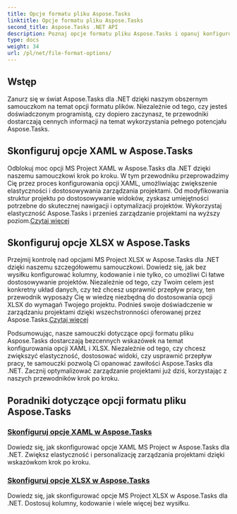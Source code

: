 ```yaml
---
title: Opcje formatu pliku Aspose.Tasks
linktitle: Opcje formatu pliku Aspose.Tasks
second_title: Aspose.Tasks .NET API
description: Poznaj opcje formatu pliku Aspose.Tasks i opanuj konfigurowanie opcji XAML i XLSX w Aspose.Tasks .NET. Ulepsz zarządzanie projektami dzięki wskazówkom dotyczącym dostosowywania.
type: docs
weight: 34
url: /pl/net/file-format-options/
---
```


## Wstęp

Zanurz się w świat Aspose.Tasks dla .NET dzięki naszym obszernym samouczkom na temat opcji formatu plików. Niezależnie od tego, czy jesteś doświadczonym programistą, czy dopiero zaczynasz, te przewodniki dostarczają cennych informacji na temat wykorzystania pełnego potencjału Aspose.Tasks.

## Skonfiguruj opcje XAML w Aspose.Tasks

 Odblokuj moc opcji MS Project XAML w Aspose.Tasks dla .NET dzięki naszemu samouczkowi krok po kroku. W tym przewodniku przeprowadzimy Cię przez proces konfigurowania opcji XAML, umożliwiając zwiększenie elastyczności i dostosowywania zarządzania projektami. Od modyfikowania struktur projektu po dostosowywanie widoków, zyskasz umiejętności potrzebne do skutecznej nawigacji i optymalizacji projektów. Wykorzystaj elastyczność Aspose.Tasks i przenieś zarządzanie projektami na wyższy poziom.[Czytaj więcej](./configuring-xaml-options/)

## Skonfiguruj opcje XLSX w Aspose.Tasks

Przejmij kontrolę nad opcjami MS Project XLSX w Aspose.Tasks dla .NET dzięki naszemu szczegółowemu samouczkowi. Dowiedz się, jak bez wysiłku konfigurować kolumny, kodowanie i nie tylko, co umożliwi Ci łatwe dostosowywanie projektów. Niezależnie od tego, czy Twoim celem jest konkretny układ danych, czy też chcesz usprawnić przepływ pracy, ten przewodnik wyposaży Cię w wiedzę niezbędną do dostosowania opcji XLSX do wymagań Twojego projektu. Podnieś swoje doświadczenie w zarządzaniu projektami dzięki wszechstronności oferowanej przez Aspose.Tasks.[Czytaj więcej](./configuring-xlsx-options/)

Podsumowując, nasze samouczki dotyczące opcji formatu pliku Aspose.Tasks dostarczają bezcennych wskazówek na temat konfigurowania opcji XAML i XLSX. Niezależnie od tego, czy chcesz zwiększyć elastyczność, dostosować widoki, czy usprawnić przepływ pracy, te samouczki pozwolą Ci opanować zawiłości Aspose.Tasks dla .NET. Zacznij optymalizować zarządzanie projektami już dziś, korzystając z naszych przewodników krok po kroku.

## Poradniki dotyczące opcji formatu pliku Aspose.Tasks
### [Skonfiguruj opcje XAML w Aspose.Tasks](./configuring-xaml-options/)
Dowiedz się, jak skonfigurować opcje XAML MS Project w Aspose.Tasks dla .NET. Zwiększ elastyczność i personalizację zarządzania projektami dzięki wskazówkom krok po kroku.
### [Skonfiguruj opcje XLSX w Aspose.Tasks](./configuring-xlsx-options/)
Dowiedz się, jak skonfigurować opcje MS Project XLSX w Aspose.Tasks dla .NET. Dostosuj kolumny, kodowanie i wiele więcej bez wysiłku.